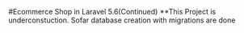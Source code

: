 #Ecommerce Shop in Laravel 5.6(Continued)
**This Project is underconstuction. Sofar database creation with migrations are done
